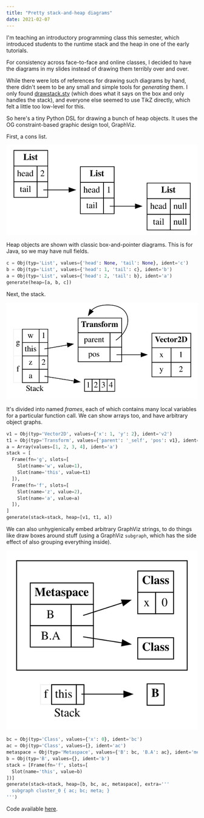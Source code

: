 ```yaml
---
title: "Pretty stack-and-heap diagrams"
date: 2021-02-07
---
```


I'm teaching an introductory programming class this semester, which introduced students to the runtime stack and the heap in one of the early tutorials.

For consistency across face-to-face and online classes, I decided to have the diagrams in my slides instead of drawing them terribly over and over.

While there were lots of references for drawing such diagrams by hand, there didn't seem to be any small and simple tools for _generating_ them.
I only found [drawstack.sty](http://tug.ctan.org/tex-archive/macros/latex/contrib/drawstack/) (which does what it says on the box and only handles the stack), and everyone else seemed to use TikZ directly, which felt a little too low-level for this.

So here's a tiny Python DSL for drawing a bunch of heap objects.
It uses the OG constraint-based graphic design tool, GraphViz.

First, a cons list.

<img class="theme-affected" alt="cons list" src="./conslist.svg"></img>

Heap objects are shown with classic box-and-pointer diagrams. This is for Java, so we may have null fields.

```python
c = Obj(typ='List', values={'head': None, 'tail': None}, ident='c')
b = Obj(typ='List', values={'head': 1, 'tail': c}, ident='b')
a = Obj(typ='List', values={'head': 2, 'tail': b}, ident='a')
generate(heap=[a, b, c])
```

Next, the stack.

<img class="theme-affected" alt="stack which contains references to heap objects" src="./stackheap.svg"></img>

It's divided into named _frames_, each of which contains many local variables for a particular function call.
We can show arrays too, and have arbitrary object graphs.

```python
v1 = Obj(typ='Vector2D', values={'x': 1, 'y': 2}, ident='v2')
t1 = Obj(typ='Transform', values={'parent': '_self', 'pos': v1}, ident='t1')
a = Array(values=[1, 2, 3, 4], ident='a')
stack = [
  Frame(fn='g', slots=[
    Slot(name='w', value=1),
    Slot(name='this', value=t1)
  ]),
  Frame(fn='f', slots=[
    Slot(name='z', value=2),
    Slot(name='a', value=a)
  ]),
]
generate(stack=stack, heap=[v1, t1, a])
```

We can also unhygienically embed arbitrary GraphViz strings, to do things like draw boxes around stuff (using a GraphViz `subgraph`, which has the side effect of also grouping everything inside).

<img class="theme-affected" alt="metaspace with a box around it" src="./metaspace.svg"></img>

```python
bc = Obj(typ='Class', values={'x': 0}, ident='bc')
ac = Obj(typ='Class', values={}, ident='ac')
metaspace = Obj(typ='Metaspace', values={'B': bc, 'B.A': ac}, ident='meta')
b = Obj(typ='B', values={}, ident='b')
stack = [Frame(fn='f', slots=[
  Slot(name='this', value=b)
])]
generate(stack=stack, heap=[b, bc, ac, metaspace], extra='''
  subgraph cluster_0 { ac; bc; meta; }
''')
```

Code available [here](https://gist.github.com/dariusf/e9b1515f59e6011d566cb6acf13f45a8).
